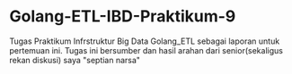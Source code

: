 # Golang-ETL-IBD-Praktikum-9
Tugas Praktikum Infrstruktur Big Data Golang_ETL
sebagai laporan untuk pertemuan ini. Tugas ini bersumber dan hasil arahan dari senior(sekaligus rekan diskusi) saya "septian narsa" 
